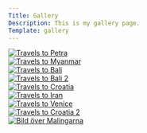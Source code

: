 ```yaml
---
Title: Gallery
Description: This is my gallery page.
Template: gallery
---
```



<div class="box span">
    <a href="%assets_url%/img/gallery/1.png">
        <picture>
            <source media="(max-width: 767px)" srcset="%base_url%/image/gallery/1.png?w=400&h=250&save-as=jpg&q=70&crop-to-fit"/>
            <img class="img" src="%base_url%/image/gallery/1.png?save-as=jpg&q=70&w=500&h=300&crop-to-fit" alt="Travels to Petra" />
        </picture>
    </a>
</div>

<div class="box span">
    <a href="%assets_url%/img/gallery/2.jpg">
        <picture>
            <source media="(max-width: 767px)" srcset="%base_url%/image/gallery/2.jpg?w=400&h=250&crop-to-fit&q=90"/>
            <img class="img" src="%base_url%/image/gallery/2.jpg?w=500&h=300&crop-to-fit" alt="Travels to Myanmar"/>
        </picture>
    </a>
</div>

<div class="box span">
    <a href="%assets_url%/img/gallery/3.jpg">
        <picture>
            <source media="(max-width: 767px)" srcset="%base_url%/image/gallery/3.jpg?w=400&h=250&q=70&crop-to-fit"/>
            <img class="img" src="%base_url%/image/gallery/3.jpg?w=500&h=300&q=70&crop-to-fit" alt="Travels to Bali">
        </picture>
    </a>
</div>

<div class="box span">
    <a href="%assets_url%/img/gallery/4.jpg">
        <picture>
            <source media="(max-width: 767px)" srcset="%base_url%/image/gallery/4.jpg?w=400&h=250&q=70&crop-to-fit"/>
            <img class="img" src="%base_url%/image/gallery/4.jpg?w=500&h=300&q=90&crop-to-fit" alt="Travels to Bali 2">
        </picture>
    </a>
</div>

<div class="box span">
    <a href="%assets_url%/img/gallery/5.jpg">
        <picture>
            <source media="(max-width: 767px)" srcset="%base_url%/image/gallery/5.jpg?w=400&h=250&q=70&crop-to-fit"/>
            <img class="img" src="%base_url%/image/gallery/5.jpg?w=500&h=300&q=90&crop-to-fit" alt="Travels to Croatia">
        </picture>
    </a>
</div>

<div class="box span">
    <a href="%assets_url%/img/gallery/6.jpg">
        <picture>
            <source media="(max-width: 767px)" srcset="%base_url%/image/gallery/6.jpg?w=400&h=250&q=70&crop-to-fit"/>
            <img class="img" src="%base_url%/image/gallery/6.jpg?w=500&h=300&q=90&crop-to-fit"
            alt="Travels to Iran">
        </picture>
    </a>
</div>

<div class="box span">
    <a href="%assets_url%/img/gallery/7.JPG">
        <picture>
            <source media="(max-width: 767px)" srcset="%base_url%/image/gallery/7.JPG?w=400&h=250&q=70&crop-to-fit"/>
            <img class="img" src="%base_url%/image/gallery/7.JPG?q=70&w=500&h=300&crop-to-fit" alt="Travels to Venice">
        </picture>
    </a>
</div>

<div class="box span">
    <a href="%assets_url%/img/gallery/8.JPG">
        <picture>
            <source media="(max-width: 767px)" srcset="%base_url%/image/gallery/8.JPG?w=400&h=250&crop-to-fit&q=90"/>
            <img class="img" src="%base_url%/image/gallery/8.JPG?w=500&h=300&crop-to-fit" alt="Travels to Croatia 2">
        </picture>
    </a>
</div>

<div class="box span">
    <a href="%assets_url%/img/gallery/m.jpeg">
        <picture>
            <source media="(max-width: 767px)" srcset="%base_url%/image/gallery/m.jpeg?w=400&h=250&crop-to-fit&q=70"/>
            <img class="img" src="%base_url%/image/gallery/m.jpeg?w=500&h=300&crop-to-fit&q=70" alt="Bild över Malingarna">
        </picture>
    </a>
</div>